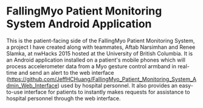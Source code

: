 # FallingMyo Patient Monitoring System Android Application
This is the patient-facing side of the FallingMyo Patient Monitoring System, a project I have created along with teammates, Aftab Narsimhan and Renee Slamka, at nwHacks 2015 hosted at the University of British Columbia. It is an Android application installed on a patient's mobile phones which will process accelerometer data from a Myo gesture control armband in real-time and send an alert to the web interface (https://github.com/JeffHCHuang/FallingMyo_Patient_Monitoring_System_Admin_Web_Interface) used by hospital personnel. It also provides an easy-to-use interface for patients to instantly makes requests for assistance to hospital personnel through the web interface.
